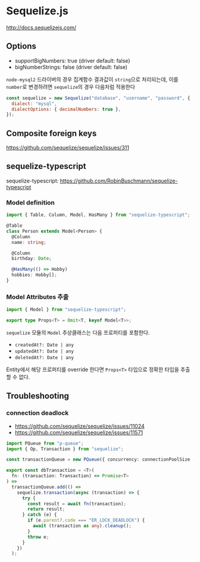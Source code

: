 # Sequelize.js

<http://docs.sequelizejs.com/>

## Options

- supportBigNumbers: true (driver default: false)
- bigNumberStrings: false (driver default: false)

`node-mysql2` 드라이버의 경우 집계함수 결과값이 `string`으로 처리되는데,
이를 `number`로 변경하려면 `sequelize`의 경우 다음처럼 적용한다

```js
const sequelize = new Sequelize("database", "username", "password", {
  dialect: "mysql",
  dialectOptions: { decimalNumbers: true },
});
```

## Composite foreign keys

<https://github.com/sequelize/sequelize/issues/311>

## sequelize-typescript

sequelize-typescript: <https://github.com/RobinBuschmann/sequelize-typescript>

### Model definition

```ts
import { Table, Column, Model, HasMany } from "sequelize-typescript";

@Table
class Person extends Model<Person> {
  @Column
  name: string;

  @Column
  birthday: Date;

  @HasMany(() => Hobby)
  hobbies: Hobby[];
}
```

### Model Attributes 추출

```ts
import { Model } from "sequelize-typescript";

export type Props<T> = Omit<T, keyof Model<T>>;
```

`sequelize` 모듈의 `Model` 추상클래스는 다음 프로퍼티를 포함한다.

- `createdAt?: Date | any`
- `updatedAt?: Date | any`
- `deletedAt?: Date | any`

Entity에서 해당 프로퍼티를 override 한다면 `Props<T>` 타입으로 정확한 타입을 추출할 수 없다.

## Troubleshooting

### connection deadlock

- <https://github.com/sequelize/sequelize/issues/11024>
- <https://github.com/sequelize/sequelize/issues/11571>

```ts
import PQueue from "p-queue";
import { Op, Transaction } from "sequelize";

const transactionQueue = new PQueue({ concurrency: connectionPoolSize - 1 });

export const dbTransaction = <T>(
  fn: (transaction: Transaction) => Promise<T>
) =>
  transactionQueue.add(() =>
    sequelize.transaction(async (transaction) => {
      try {
        const result = await fn(transaction);
        return result;
      } catch (e) {
        if (e.parent?.code === "ER_LOCK_DEADLOCK") {
          await (transaction as any).cleanup();
        }
        throw e;
      }
    })
  );
```
